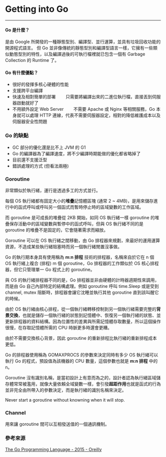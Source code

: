 # Getting into Go

---

#### Go 是什麼？
是由 Google 所開發的一種靜態型別、編譯型、並行運算，並具有垃圾回收功能的開源程式語言。
但 Go 並非像傳統的靜態型別和編譯型語言一樣，它擁有一些類似動態型別的特性，以及編譯過後的可執行檔裡就已包含一個有 Garbage Collection 的 Runtime 了。

#### Go 有什麼優點？
- 很好的發揮多核心硬體的性能
- 支援跨平台編譯
- 快速及相對簡單的部署
&emsp;&emsp;只需要將編譯出來的二進位執行檔，直接丟到伺服器啟動就好了
- 不用額外設定 Web Server
&emsp;&emsp;不需要 Apache 或 Nginx 等相關服務，Go 本身就可以處理 HTTP 連線，代表不需要伺服器設定，相對的降低維護成本以及伺服器安全性問題

### Go 的缺點
- GC 部分的優化還是比不上 JVM 的 G1
- Go 的編譯器為了編譯速度，將不少編譯時期能做的優化都省略掉了
- 目前還不支援泛型
- 錯誤處理的方式 (但看法兩極)

### Goroutine
非常類似於執行緒，運行是透過多工的方式並行。

每個 OS 執行緒都有固定大小的**堆疊**記憶體區塊 (通常 2 ~ 4MB)，是用來儲存進行中的函式呼叫或呼叫另一個函式而暫時停止時的區域變數的工作區域。

而 goroutine 是可成長的堆疊從 2KB 開始，如同 OS 執行緒一樣 goroutine 的堆疊保存活動中的區域變數與暫停中的函式呼叫，但與 OS 執行緒不同的是 goroutine 的堆疊不是固定的，它會隨著需求而縮放。

Goroutine 可以在 OS 執行緒之間移動，由 Go 排程器來規劃，來最好的運用運算資源，不造成某些執行緒阻塞時而另一個執行緒閒置沒事做。

Go 的執行期本身具有使用稱為 **m:n 排程** 技術的排程器，名稱來自於它在 n 個 OS 執行緒上複合 (排程) m 個 goroutine，Go 排程器的工作類似於 OS 核心排程器，但它只管理單一 Go 程式上的 goroutine。

與 OS 的執行緒排程器不同的是，Go 排程器並非由硬體的計時器週期性來調用，而是由 Go 自己內部特定的結構處理。例如 goroutine 呼叫 time.Sleep 或是受到 channel, mutex 阻斷時，排程器會讓它沈睡並執行其他 goroutine 直到該叫醒它的時候。

由於 OS 執行緒由核心排程，從一個執行緒轉移控制到另一個執行緒需要完整的**背景交換**，也就是儲存一個執行緒的狀態到記憶體中、恢復另一個執行緒的狀態、並更新排程器的資料結構。因為位置性的差異與所需記憶體存取數量，所以這個操作很慢，在存取記憶體所需的 CPU 時脈更多時還會更糟。

由於不需要交換核心背景，因此 goroutine 的重新排程比執行緒的重新排程成本更低。

Go 的排程器使用稱為 GOMAXPROCS 的參數來決定同時有多少 OS 執行緒可以執行 Go 的程式，預設值為該機器的 CPU 數量，這個參數也就是 **m:n 排程** 中的 n。

Goroutine 沒有識別名稱，是當初設計上有意而為之的，設計者認為執行緒區域儲存體常常被濫用，就像大量依賴全域變數一樣，會引發**超距作用**也就是函式的行為並非完全由所帶入的參數決定，而是執行緒的識別名稱來決定。

Never start a goroutine without knowning when it will stop.

### Channel
用來讓 goroutine 間可以互相發送值的一個通訊機制。


### 參考來源
[The Go Programming Language - 2015 - Oreilly](https://www.gopl.io/)